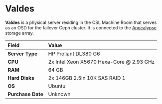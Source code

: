 # Valdes

**Valdes** is a physical server residing in the CSL Machine Room that serves as an OSD for the failover Ceph cluster. It is connected to the [Apocalypse](https://documentation.tjhsst.edu/~/drafts/-LUIelKxKvZvHk4r0XQO/primary/machines/ceph/apocalypse) storage array.

| **Field** | Value |
| :--- | :--- |
| **Server Type** | HP Proliant DL380 G6 |
| **CPU** | 2x Intel Xeon X5670 Hexa-Core @ 2.93 GHz |
| **RAM** | 64 GB |
| **Hard Disks** | 2x 146GB 2.5in 10K SAS RAID 1 |
| **OS** | Ubuntu |
| **Purchase Date** | Unknown |

